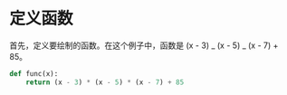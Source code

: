 # 定义函数

首先，定义要绘制的函数。在这个例子中，函数是 (x - 3) _ (x - 5) _ (x - 7) + 85。

```python
def func(x):
    return (x - 3) * (x - 5) * (x - 7) + 85
```
